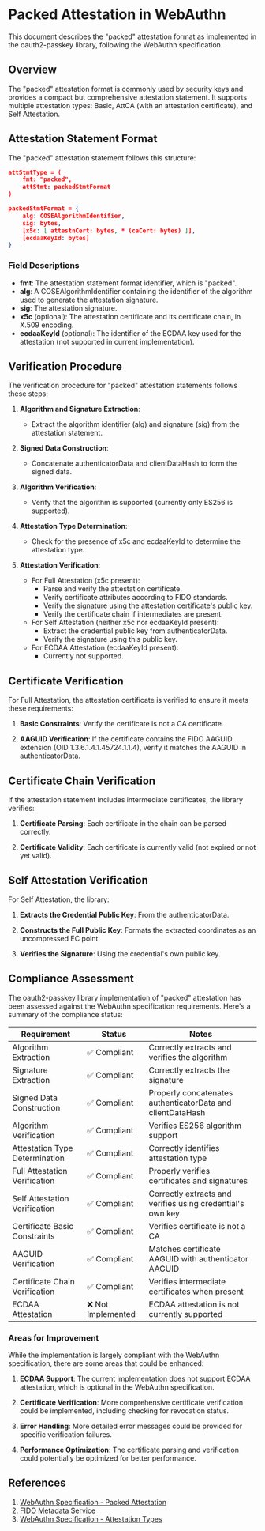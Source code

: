 # Packed Attestation in WebAuthn

This document describes the "packed" attestation format as implemented in the oauth2-passkey library, following the WebAuthn specification.

## Overview

The "packed" attestation format is commonly used by security keys and provides a compact but comprehensive attestation statement. It supports multiple attestation types: Basic, AttCA (with an attestation certificate), and Self Attestation.

## Attestation Statement Format

The "packed" attestation statement follows this structure:

```json
attStmtType = (
    fmt: "packed",
    attStmt: packedStmtFormat
)

packedStmtFormat = {
    alg: COSEAlgorithmIdentifier,
    sig: bytes,
    [x5c: [ attestnCert: bytes, * (caCert: bytes) ]],
    [ecdaaKeyId: bytes]
}
```

### Field Descriptions

- **fmt**: The attestation statement format identifier, which is "packed".
- **alg**: A COSEAlgorithmIdentifier containing the identifier of the algorithm used to generate the attestation signature.
- **sig**: The attestation signature.
- **x5c** (optional): The attestation certificate and its certificate chain, in X.509 encoding.
- **ecdaaKeyId** (optional): The identifier of the ECDAA key used for the attestation (not supported in current implementation).

## Verification Procedure

The verification procedure for "packed" attestation statements follows these steps:

1. **Algorithm and Signature Extraction**:
   - Extract the algorithm identifier (alg) and signature (sig) from the attestation statement.

2. **Signed Data Construction**:
   - Concatenate authenticatorData and clientDataHash to form the signed data.

3. **Algorithm Verification**:
   - Verify that the algorithm is supported (currently only ES256 is supported).

4. **Attestation Type Determination**:
   - Check for the presence of x5c and ecdaaKeyId to determine the attestation type.

5. **Attestation Verification**:
   - For Full Attestation (x5c present):
     - Parse and verify the attestation certificate.
     - Verify certificate attributes according to FIDO standards.
     - Verify the signature using the attestation certificate's public key.
     - Verify the certificate chain if intermediates are present.
   - For Self Attestation (neither x5c nor ecdaaKeyId present):
     - Extract the credential public key from authenticatorData.
     - Verify the signature using this public key.
   - For ECDAA Attestation (ecdaaKeyId present):
     - Currently not supported.

## Certificate Verification

For Full Attestation, the attestation certificate is verified to ensure it meets these requirements:

1. **Basic Constraints**: Verify the certificate is not a CA certificate.

2. **AAGUID Verification**: If the certificate contains the FIDO AAGUID extension (OID 1.3.6.1.4.1.45724.1.1.4), verify it matches the AAGUID in authenticatorData.

## Certificate Chain Verification

If the attestation statement includes intermediate certificates, the library verifies:

1. **Certificate Parsing**: Each certificate in the chain can be parsed correctly.

2. **Certificate Validity**: Each certificate is currently valid (not expired or not yet valid).

## Self Attestation Verification

For Self Attestation, the library:

1. **Extracts the Credential Public Key**: From the authenticatorData.

2. **Constructs the Full Public Key**: Formats the extracted coordinates as an uncompressed EC point.

3. **Verifies the Signature**: Using the credential's own public key.

## Compliance Assessment

The oauth2-passkey library implementation of "packed" attestation has been assessed against the WebAuthn specification requirements. Here's a summary of the compliance status:

| Requirement | Status | Notes |
|-------------|--------|-------|
| Algorithm Extraction | ✅ Compliant | Correctly extracts and verifies the algorithm |
| Signature Extraction | ✅ Compliant | Correctly extracts the signature |
| Signed Data Construction | ✅ Compliant | Properly concatenates authenticatorData and clientDataHash |
| Algorithm Verification | ✅ Compliant | Verifies ES256 algorithm support |
| Attestation Type Determination | ✅ Compliant | Correctly identifies attestation type |
| Full Attestation Verification | ✅ Compliant | Properly verifies certificates and signatures |
| Self Attestation Verification | ✅ Compliant | Correctly extracts and verifies using credential's own key |
| Certificate Basic Constraints | ✅ Compliant | Verifies certificate is not a CA |
| AAGUID Verification | ✅ Compliant | Matches certificate AAGUID with authenticator AAGUID |
| Certificate Chain Verification | ✅ Compliant | Verifies intermediate certificates when present |
| ECDAA Attestation | ❌ Not Implemented | ECDAA attestation is not currently supported |

### Areas for Improvement

While the implementation is largely compliant with the WebAuthn specification, there are some areas that could be enhanced:

1. **ECDAA Support**: The current implementation does not support ECDAA attestation, which is optional in the WebAuthn specification.

2. **Certificate Verification**: More comprehensive certificate verification could be implemented, including checking for revocation status.

3. **Error Handling**: More detailed error messages could be provided for specific verification failures.

4. **Performance Optimization**: The certificate parsing and verification could potentially be optimized for better performance.

## References

1. [WebAuthn Specification - Packed Attestation](https://www.w3.org/TR/webauthn-2/#sctn-packed-attestation)
2. [FIDO Metadata Service](https://fidoalliance.org/metadata/)
3. [WebAuthn Specification - Attestation Types](https://www.w3.org/TR/webauthn-2/#sctn-attestation-types)
